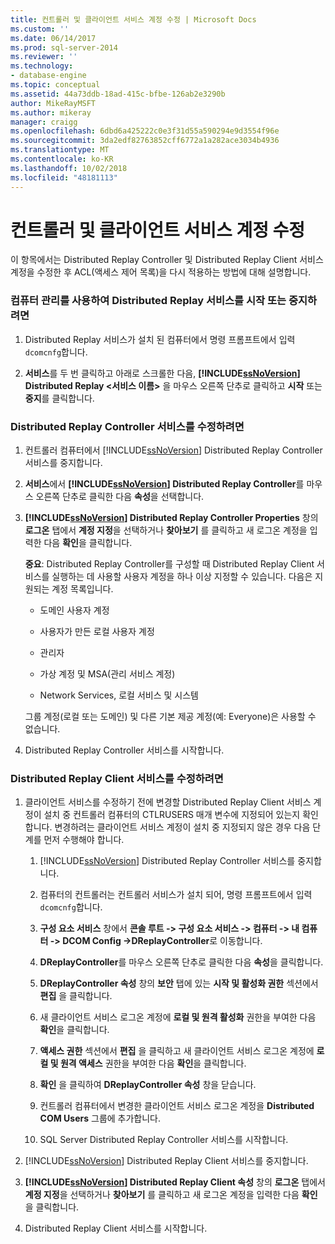 ```yaml
---
title: 컨트롤러 및 클라이언트 서비스 계정 수정 | Microsoft Docs
ms.custom: ''
ms.date: 06/14/2017
ms.prod: sql-server-2014
ms.reviewer: ''
ms.technology:
- database-engine
ms.topic: conceptual
ms.assetid: 44a73ddb-18ad-415c-bfbe-126ab2e3290b
author: MikeRayMSFT
ms.author: mikeray
manager: craigg
ms.openlocfilehash: 6dbd6a425222c0e3f31d55a590294e9d3554f96e
ms.sourcegitcommit: 3da2edf82763852cff6772a1a282ace3034b4936
ms.translationtype: MT
ms.contentlocale: ko-KR
ms.lasthandoff: 10/02/2018
ms.locfileid: "48181113"
---
```

# <a name="modify-the-controller-and-client-services-accounts"></a>컨트롤러 및 클라이언트 서비스 계정 수정
  이 항목에서는 Distributed Replay Controller 및 Distributed Replay Client 서비스 계정을 수정한 후 ACL(액세스 제어 목록)을 다시 적용하는 방법에 대해 설명합니다.  
  
### <a name="to-start-or-stop-the-distributed-replay-services-using-computer-management"></a>컴퓨터 관리를 사용하여 Distributed Replay 서비스를 시작 또는 중지하려면  
  
1.  Distributed Replay 서비스가 설치 된 컴퓨터에서 명령 프롬프트에서 입력 `dcomcnfg`합니다.  
  
2.  **서비스**를 두 번 클릭하고 아래로 스크롤한 다음, **[!INCLUDE[ssNoVersion](../../includes/ssnoversion-md.md)] Distributed Replay \<서비스 이름>** 을 마우스 오른쪽 단추로 클릭하고 **시작** 또는 **중지**를 클릭합니다.  
  
### <a name="to-modify-the-distributed-replay-controller-service"></a>Distributed Replay Controller 서비스를 수정하려면  
  
1.  컨트롤러 컴퓨터에서 [!INCLUDE[ssNoVersion](../../includes/ssnoversion-md.md)] Distributed Replay Controller 서비스를 중지합니다.  
  
2.  **서비스**에서 **[!INCLUDE[ssNoVersion](../../includes/ssnoversion-md.md)] Distributed Replay Controller**를 마우스 오른쪽 단추로 클릭한 다음 **속성**을 선택합니다.  
  
3.  **[!INCLUDE[ssNoVersion](../../includes/ssnoversion-md.md)] Distributed Replay Controller Properties** 창의 **로그온** 탭에서 **계정 지정**을 선택하거나 **찾아보기** 를 클릭하고 새 로그온 계정을 입력한 다음 **확인**을 클릭합니다.  
  
     **중요**: Distributed Replay Controller를 구성할 때 Distributed Replay Client 서비스를 실행하는 데 사용할 사용자 계정을 하나 이상 지정할 수 있습니다. 다음은 지원되는 계정 목록입니다.  
  
    -   도메인 사용자 계정  
  
    -   사용자가 만든 로컬 사용자 계정  
  
    -   관리자  
  
    -   가상 계정 및 MSA(관리 서비스 계정)  
  
    -   Network Services, 로컬 서비스 및 시스템  
  
     그룹 계정(로컬 또는 도메인) 및 다른 기본 제공 계정(예: Everyone)은 사용할 수 없습니다.  
  
4.  Distributed Replay Controller 서비스를 시작합니다.  
  
### <a name="to-modify-the-distributed-replay-client-service"></a>Distributed Replay Client 서비스를 수정하려면  
  
1.  클라이언트 서비스를 수정하기 전에 변경할 Distributed Replay Client 서비스 계정이 설치 중 컨트롤러 컴퓨터의 CTLRUSERS 매개 변수에 지정되어 있는지 확인합니다. 변경하려는 클라이언트 서비스 계정이 설치 중 지정되지 않은 경우 다음 단계를 먼저 수행해야 합니다.  
  
    1.  [!INCLUDE[ssNoVersion](../../includes/ssnoversion-md.md)] Distributed Replay Controller 서비스를 중지합니다.  
  
    2.  컴퓨터의 컨트롤러는 컨트롤러 서비스가 설치 되어, 명령 프롬프트에서 입력 `dcomcnfg`합니다.  
  
    3.  **구성 요소 서비스** 창에서 **콘솔 루트 -> 구성 요소 서비스 -> 컴퓨터 -> 내 컴퓨터 -> DCOM Config ->DReplayController**로 이동합니다.  
  
    4.  **DReplayController**를 마우스 오른쪽 단추로 클릭한 다음 **속성**을 클릭합니다.  
  
    5.  **DReplayController 속성** 창의 **보안** 탭에 있는 **시작 및 활성화 권한** 섹션에서 **편집** 을 클릭합니다.  
  
    6.  새 클라이언트 서비스 로그온 계정에 **로컬 및 원격 활성화** 권한을 부여한 다음 **확인**을 클릭합니다.  
  
    7.  **액세스 권한** 섹션에서 **편집** 을 클릭하고 새 클라이언트 서비스 로그온 계정에 **로컬 및 원격 액세스** 권한을 부여한 다음 **확인**을 클릭합니다.  
  
    8.  **확인** 을 클릭하여 **DReplayController 속성** 창을 닫습니다.  
  
    9. 컨트롤러 컴퓨터에서 변경한 클라이언트 서비스 로그온 계정을 **Distributed COM Users** 그룹에 추가합니다.  
  
    10. SQL Server Distributed Replay Controller 서비스를 시작합니다.  
  
2.  [!INCLUDE[ssNoVersion](../../includes/ssnoversion-md.md)] Distributed Replay Client 서비스를 중지합니다.  
  
3.  **[!INCLUDE[ssNoVersion](../../includes/ssnoversion-md.md)] Distributed Replay Client 속성** 창의 **로그온** 탭에서 **계정 지정**을 선택하거나 **찾아보기** 를 클릭하고 새 로그온 계정을 입력한 다음 **확인**을 클릭합니다.  
  
4.  Distributed Replay Client 서비스를 시작합니다.  
  
  
